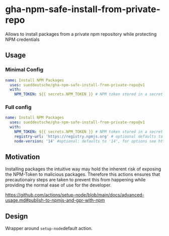 # gha-npm-safe-install-from-private-repo
Allows to install packages from a private npm repository while protecting NPM credentials

## Usage

### Minimal Config
```yaml
name: Install NPM Packages
  uses: sueddeutsche/gha-npm-safe-install-from-private-repo@v1
  with:
    NPM_TOKEN: ${{ secrets.NPM_TOKEN }} # NPM token stored in a secret
```

### Full config
```yaml
name: Install NPM Packages
  uses: sueddeutsche/gha-npm-safe-install-from-private-repo@v1
  with:
    NPM_TOKEN: ${{ secrets.NPM_TOKEN }} # NPM token stored in a secret
    registry-url: 'https://registry.npmjs.org' # optioonal defaults to https://registry.npmjs.org
    node-version: '14' #optional: defaults to '14', for options see https://github.com/actions/setup-node#supported-version-syntax
```

## Motivation
Installing packages the intuitive way may hold the inherent risk of exposing the NPM-Token to malicious packages.
Therefore this actions ensures that precautionairy steps are taken to prevent this from happening while providing the normal ease of use for the developer. 

https://github.com/actions/setup-node/blob/main/docs/advanced-usage.md#publish-to-npmjs-and-gpr-with-npm

## Design
Wrapper around `setup-node`default action.
